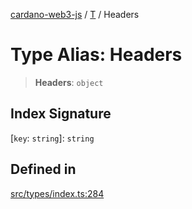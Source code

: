 [cardano-web3-js](../../../index.md) / [T](../index.md) / Headers

# Type Alias: Headers

> **Headers**: `object`

## Index Signature

 \[`key`: `string`\]: `string`

## Defined in

[src/types/index.ts:284](https://github.com/xray-network/cardano-web3-js/blob/main/src/types/index.ts#L284)
